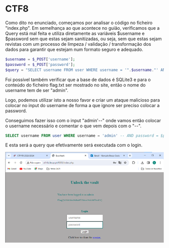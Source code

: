 # CTF8
Como dito no enunciado, começamos por analisar o código no ficheiro "index.php". Em semelhança ao que acontece no guião, verificamos que a Query está mal feita e utiliza diretamente as variáveis $username e $password sem que estas sejam sanitizadas, ou seja, sem que estas sejam revistas com um processo de limpeza / validação / transformação dos dados para garantir que estejam num formato seguro e adequado. <br>

```php
$username = $_POST['username'];
$password = $_POST['password'];
$query = "SELECT username FROM user WHERE username = '".$username."' AND password = '".$password."'";
```

Foi possível também verificar que a base de dados é SQLite3 e para o conteúdo do ficheiro flag.txt ser mostrado no site, então o nome do username tem de ser "admin".

Logo, podemos utilizar isto a nosso favor e criar um ataque malicioso para colocar no input do username de forma a que ignore ser preciso colocar a password.

Conseguimos fazer isso com o input "admin'--" onde vamos então colocar o username necessário e comentar o que vem depois com o "--".

```sql
SELECT username FROM user WHERE username = 'admin' -- AND password = $password
```
E esta será a query que efetivamente será executada com o login. 

![](images/CTF8.png)

